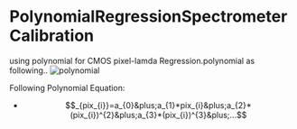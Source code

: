 # PolynomialRegressionSpectrometerCalibration

using  polynomial for CMOS pixel-lamda Regression.polynomial as following..
![polynomial](https://latex.codecogs.com/svg.image?\lambda&space;_{pix_{i}}=a_{0}&plus;a_{1}*pix_{i}&plus;a_{2}*(pix_{i})^{2}&plus;a_{3}*(pix_{i})^{3}&plus;...)

Following Polynomial Equation:
- $$_{pix_{i}}=a_{0}&plus;a_{1}*pix_{i}&plus;a_{2}*(pix_{i})^{2}&plus;a_{3}*(pix_{i})^{3}&plus;...$$

